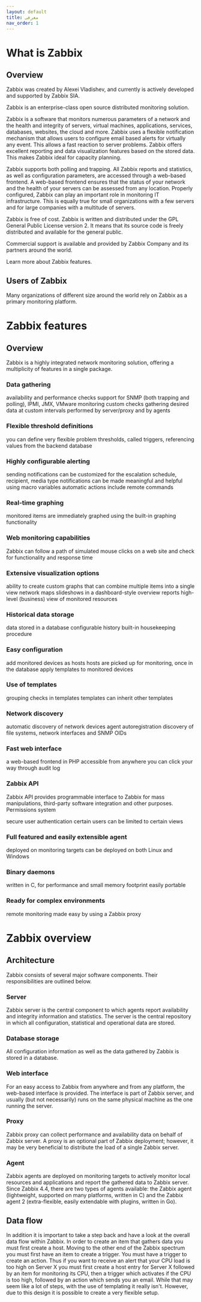 ```yaml
---
layout: default
title: معرفی
nav_order: 1
---
```


# What is Zabbix
## Overview
Zabbix was created by Alexei Vladishev, and currently is actively developed and supported by Zabbix SIA.

Zabbix is an enterprise-class open source distributed monitoring solution.

Zabbix is a software that monitors numerous parameters of a network and the health and integrity of servers, virtual machines, applications, services, databases, websites, the cloud and more. Zabbix uses a flexible notification mechanism that allows users to configure email based alerts for virtually any event. This allows a fast reaction to server problems. Zabbix offers excellent reporting and data visualization features based on the stored data. This makes Zabbix ideal for capacity planning.

Zabbix supports both polling and trapping. All Zabbix reports and statistics, as well as configuration parameters, are accessed through a web-based frontend. A web-based frontend ensures that the status of your network and the health of your servers can be assessed from any location. Properly configured, Zabbix can play an important role in monitoring IT infrastructure. This is equally true for small organizations with a few servers and for large companies with a multitude of servers.

Zabbix is free of cost. Zabbix is written and distributed under the GPL General Public License version 2. It means that its source code is freely distributed and available for the general public.

Commercial support is available and provided by Zabbix Company and its partners around the world.

Learn more about Zabbix features.

## Users of Zabbix
Many organizations of different size around the world rely on Zabbix as a primary monitoring platform.



# Zabbix features
## Overview
Zabbix is a highly integrated network monitoring solution, offering a multiplicity of features in a single package.

### Data gathering

availability and performance checks
support for SNMP (both trapping and polling), IPMI, JMX, VMware monitoring
custom checks
gathering desired data at custom intervals
performed by server/proxy and by agents
### Flexible threshold definitions

you can define very flexible problem thresholds, called triggers, referencing values from the backend database
### Highly configurable alerting

sending notifications can be customized for the escalation schedule, recipient, media type
notifications can be made meaningful and helpful using macro variables
automatic actions include remote commands
### Real-time graphing

monitored items are immediately graphed using the built-in graphing functionality
### Web monitoring capabilities

Zabbix can follow a path of simulated mouse clicks on a web site and check for functionality and response time
### Extensive visualization options

ability to create custom graphs that can combine multiple items into a single view
network maps
slideshows in a dashboard-style overview
reports
high-level (business) view of monitored resources
### Historical data storage

data stored in a database
configurable history
built-in housekeeping procedure
### Easy configuration

add monitored devices as hosts
hosts are picked up for monitoring, once in the database
apply templates to monitored devices
### Use of templates

grouping checks in templates
templates can inherit other templates
### Network discovery

automatic discovery of network devices
agent autoregistration
discovery of file systems, network interfaces and SNMP OIDs
### Fast web interface

a web-based frontend in PHP
accessible from anywhere
you can click your way through
audit log
### Zabbix API

Zabbix API provides programmable interface to Zabbix for mass manipulations, third-party software integration and other purposes.
Permissions system

secure user authentication
certain users can be limited to certain views
### Full featured and easily extensible agent

deployed on monitoring targets
can be deployed on both Linux and Windows
### Binary daemons

written in C, for performance and small memory footprint
easily portable
### Ready for complex environments

remote monitoring made easy by using a Zabbix proxy



# Zabbix overview
## Architecture
Zabbix consists of several major software components. Their responsibilities are outlined below.

### Server
Zabbix server is the central component to which agents report availability and integrity information and statistics. The server is the central repository in which all configuration, statistical and operational data are stored.

### Database storage
All configuration information as well as the data gathered by Zabbix is stored in a database.

### Web interface
For an easy access to Zabbix from anywhere and from any platform, the web-based interface is provided. The interface is part of Zabbix server, and usually (but not necessarily) runs on the same physical machine as the one running the server.

### Proxy
Zabbix proxy can collect performance and availability data on behalf of Zabbix server. A proxy is an optional part of Zabbix deployment; however, it may be very beneficial to distribute the load of a single Zabbix server.

### Agent
Zabbix agents are deployed on monitoring targets to actively monitor local resources and applications and report the gathered data to Zabbix server. Since Zabbix 4.4, there are two types of agents available: the Zabbix agent (lightweight, supported on many platforms, written in C) and the Zabbix agent 2 (extra-flexible, easily extendable with plugins, written in Go).

## Data flow
In addition it is important to take a step back and have a look at the overall data flow within Zabbix. In order to create an item that gathers data you must first create a host. Moving to the other end of the Zabbix spectrum you must first have an item to create a trigger. You must have a trigger to create an action. Thus if you want to receive an alert that your CPU load is too high on Server X you must first create a host entry for Server X followed by an item for monitoring its CPU, then a trigger which activates if the CPU is too high, followed by an action which sends you an email. While that may seem like a lot of steps, with the use of templating it really isn't. However, due to this design it is possible to create a very flexible setup.